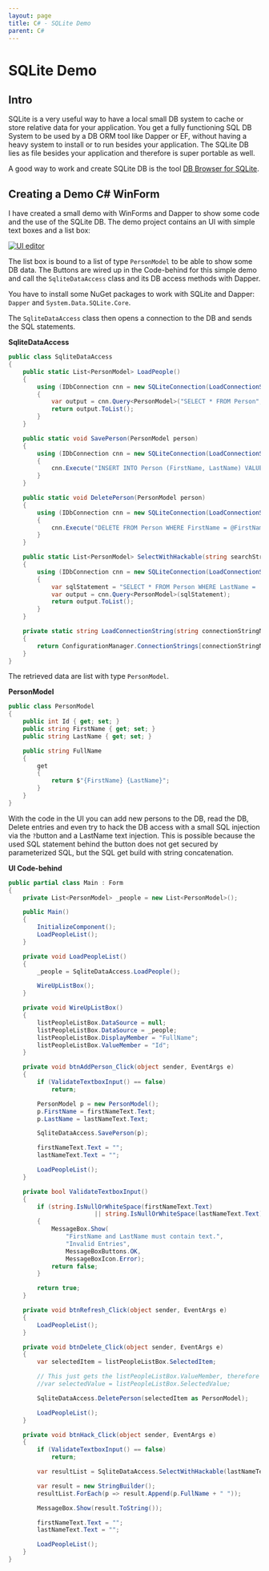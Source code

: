 ```yaml
---
layout: page
title: C# - SQLite Demo
parent: C#
---
```


# SQLite Demo

## Intro

SQLite is a very useful way to have a local small DB system to cache or store relative data for your application. You get a fully functioning SQL DB System to be used by a DB ORM tool like Dapper or EF, without having a heavy system to install or to run besides your application. The SQLite DB lies as file besides your application and therefore is super portable as well.

A good way to work and create SQLite DB is the tool [DB Browser for SQLite](https://sqlitebrowser.org/).


## Creating a Demo C# WinForm

I have created a small demo with WinForms and Dapper to show some code and the use of the SQLite DB. The demo project contains an UI with simple text boxes and a list box:

[![UI editor](/assets/images/coding/csharp/sqlite-demo/ui-editor.png)](/assets/images/coding/csharp/sqlite-demo/ui-editor.png)

The list box is bound to a list of type `PersonModel` to be able to show some DB data. The Buttons are wired up in the Code-behind for this simple demo and call the `SqliteDataAccess` class and its DB access methods with Dapper.

You have to install some NuGet packages to work with SQLite and Dapper: `Dapper` and `System.Data.SQLite.Core`.

The `SqliteDataAccess` class then opens a connection to the DB and sends the SQL statements.

**SqliteDataAccess**

```csharp
public class SqliteDataAccess
{
    public static List<PersonModel> LoadPeople()
    {
        using (IDbConnection cnn = new SQLiteConnection(LoadConnectionString()))
        {
            var output = cnn.Query<PersonModel>("SELECT * FROM Person", new DynamicParameters());
            return output.ToList();
        }
    }

    public static void SavePerson(PersonModel person)
    {
        using (IDbConnection cnn = new SQLiteConnection(LoadConnectionString()))
        {
            cnn.Execute("INSERT INTO Person (FirstName, LastName) VALUES (@FirstName, @LastName)", person);
        }
    }

    public static void DeletePerson(PersonModel person)
    {
        using (IDbConnection cnn = new SQLiteConnection(LoadConnectionString()))
        {
            cnn.Execute("DELETE FROM Person WHERE FirstName = @FirstName AND LastName = @LastName", person);
        }
    }

    public static List<PersonModel> SelectWithHackable(string searchString)
    {
        using (IDbConnection cnn = new SQLiteConnection(LoadConnectionString()))
        {
            var sqlStatement = "SELECT * FROM Person WHERE LastName = '" + searchString + "';";
            var output = cnn.Query<PersonModel>(sqlStatement);
            return output.ToList();
        }
    }

    private static string LoadConnectionString(string connectionStringName = "Default")
    {
        return ConfigurationManager.ConnectionStrings[connectionStringName].ConnectionString;
    }
}
``` 

The retrieved data are list with type `PersonModel`.

**PersonModel**

```csharp
public class PersonModel
{
    public int Id { get; set; }
    public string FirstName { get; set; }
    public string LastName { get; set; }

    public string FullName
    {
        get
        {
            return $"{FirstName} {LastName}";
        }
    }
}
``` 

With the code in the UI you can add new persons to the DB, read the DB, Delete entries and even try to hack the DB access with a small SQL injection via the `?`button and a LastName text injection. This is possible because the used SQL statement behind the button does not get secured by parameterized SQL, but the SQL get build with string concatenation.

**UI Code-behind**

```csharp
public partial class Main : Form
{
    private List<PersonModel> _people = new List<PersonModel>();

    public Main()
    {
        InitializeComponent();
        LoadPeopleList();
    }

    private void LoadPeopleList()
    {
        _people = SqliteDataAccess.LoadPeople();

        WireUpListBox();
    }

    private void WireUpListBox()
    {
        listPeopleListBox.DataSource = null;
        listPeopleListBox.DataSource = _people;
        listPeopleListBox.DisplayMember = "FullName";
        listPeopleListBox.ValueMember = "Id";
    }

    private void btnAddPerson_Click(object sender, EventArgs e)
    {
        if (ValidateTextboxInput() == false)
            return;

        PersonModel p = new PersonModel();
        p.FirstName = firstNameText.Text;
        p.LastName = lastNameText.Text;

        SqliteDataAccess.SavePerson(p);

        firstNameText.Text = "";
        lastNameText.Text = "";

        LoadPeopleList();
    }

    private bool ValidateTextboxInput()
    {
        if (string.IsNullOrWhiteSpace(firstNameText.Text)
                        || string.IsNullOrWhiteSpace(lastNameText.Text))
        {
            MessageBox.Show(
                "FirstName and LastName must contain text.",
                "Invalid Entries",
                MessageBoxButtons.OK,
                MessageBoxIcon.Error);
            return false;
        }

        return true;
    }

    private void btnRefresh_Click(object sender, EventArgs e)
    {
        LoadPeopleList();
    }

    private void btnDelete_Click(object sender, EventArgs e)
    {
        var selectedItem = listPeopleListBox.SelectedItem;

        // This just gets the listPeopleListBox.ValueMember, therefore the Id value
        //var selectedValue = listPeopleListBox.SelectedValue;

        SqliteDataAccess.DeletePerson(selectedItem as PersonModel);

        LoadPeopleList();
    }

    private void btnHack_Click(object sender, EventArgs e)
    {
        if (ValidateTextboxInput() == false)
            return;

        var resultList = SqliteDataAccess.SelectWithHackable(lastNameText.Text);

        var result = new StringBuilder();
        resultList.ForEach(p => result.Append(p.FullName + " "));

        MessageBox.Show(result.ToString());

        firstNameText.Text = "";
        lastNameText.Text = "";

        LoadPeopleList();
    }
}
``` 
